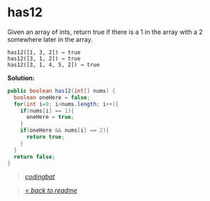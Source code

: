 # has12

Given an array of ints, return true if there is a 1 in the array with a 2 somewhere later in the array.

```
has12([1, 3, 2]) → true
has12([3, 1, 2]) → true
has12([3, 1, 4, 5, 2]) → true
```

**Solution:**

```java
public boolean has12(int[] nums) {
  boolean oneHere = false;
  for(int i=0; i<nums.length; i++){
    if(nums[i] == 1){
      oneHere = true;
    }
    if(oneHere && nums[i] == 2){
      return true;
    }
  }
  return false;
}
```

> _[codingbat](https://codingbat.com/prob/p169260)_

> [< _back to readme_](/README.md)